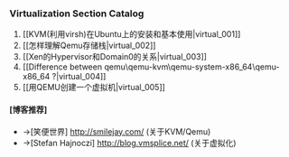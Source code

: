 ### Virtualization Section Catalog

1. [[KVM(利用virsh)在Ubuntu上的安装和基本使用|virtual_001]] 
1. [[怎样理解Qemu存储栈|virtual_002]]
1. [[Xen的Hypervisor和Domain0的关系|virtual_003]] 
1. [[Difference between qemu\qemu-kvm\qemu-system-x86_64\qemu-x86_64 ?|virtual_004]] 
1. [[用QEMU创建一个虚拟机|virtual_005]]



#### [博客推荐]

* ->[笑便世界] http://smilejay.com/ (关于KVM/Qemu)
* ->[Stefan Hajnoczi] http://blog.vmsplice.net/ (关于虚拟化)



